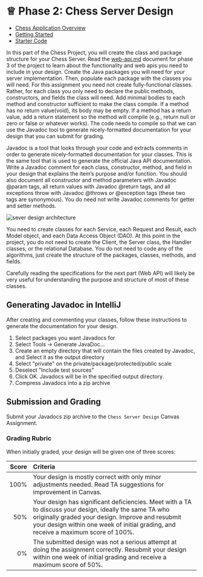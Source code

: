 # ♕ Phase 2: Chess Server Design

- [Chess Application Overview](../chess.md)
- [Getting Started](getting-started.md)
- [Starter Code](starter-code)

In this part of the Chess Project, you will create the class and package structure for your Chess Server. Read the [web-api.md](https://github.com/softwareconstruction240/softwareconstruction/blob/main/chess/3-web-api/web-api.md) document for phase 3 of the project to learn about the functionality and web apis you need to include in your design. Create the Java packages you will need for your server implementation. Then, populate each package with the classes you will need. For this assignment you need not create fully-functional classes. Rather, for each class you only need to declare the public methods, constructors, and fields the class will need. Add minimal bodies to each method and constructor sufficient to make the class compile. If a method has no return value(void), its body may be empty. If a method has a return value, add a return statement so the method will compile (e.g., return null or zero or false or whatever works). The code needs to compile so that we can use the Javadoc tool to generate nicely-formatted documentation for your design that you can submit for grading.

Javadoc is a tool that looks through your code and extracts comments in order to generate nicely-formatted documentation for your classes. This is the same tool that is used to generate the official Java API documentation. Write a Javadoc comment for each class, constructor, method, and field in your design that explains the item’s purpose and/or function. You should also document all constructor and method parameters with Javadoc @param tags, all return values with Javadoc @return tags, and all exceptions throw with Javadoc @throws or @exception tags (these two tags are synonymous). You do need not write Javadoc comments for getter and setter methods.

![sever design architecture](server-design-architecture.png)

You need to create classes for each Service, each Request and Result, each Model object, and each Data Access Object (DAO). At this point in the project, you do not need to create the Client, the Server class, the Handler classes, or the relational Database. You do not need to code any of the algorithms, just create the structure of the packages, classes, methods, and fields.

Carefully reading the specifications for the next part (Web API) will likely be very useful for understanding the purpose and structure of most of these classes.

## Generating Javadoc in IntelliJ

After creating and commenting your classes, follow these instructions to generate the documentation for your design.

1. Select packages you want Javadocs for
1. Select Tools -> Generate JavaDoc...
1. Create an empty directory that will contain the files created by Javadoc, and Select it as the output directory
1. Select "private" on the private/package/protected/public scale
1. Deselect "Include test sources"
1. Click OK. Javadocs will be in the specified output directory.
1. Compress Javadocs into a zip archive

## Submission and Grading

Submit your Javadocs zip archive to the `Chess Server Design` Canvas Assignment.


### Grading Rubric

When initially graded, your design will be given one of three scores:

| Score | Criteria |
| ---: | :--- |
| 100% | Your design is mostly correct with only minor adjustments needed. Read TA suggestions for improvement in Canvas. |
| 50% | Your design has significant deficiencies. Meet with a TA to discuss your design, ideally the same TA who originally graded your design. Improve and resubmit your design within one week of initial grading, and receive a maximum score of 100%. |
| 0% | The submitted design was not a serious attempt at doing the assignment correctly. Resubmit your design within one week of initial grading and receive a maximum score of 50%. |
